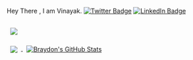 Hey There , I am Vinayak.
[![Twitter Badge](https://img.shields.io/badge/Twitter-Profile-informational?style=flat&logo=twitter&logoColor=white&color=1CA2F1)](https://twitter.com/VinayakShetty_)
[![LinkedIn Badge](https://img.shields.io/badge/LinkedIn-Profile-informational?style=flat&logo=linkedin&logoColor=white&color=0D76A8)](https://www.linkedin.com/in/vinayak-shetty/)



<a href="https://github.com/vinayak500/booksSerachApp">
  <img align="center" style="margin:1rem 0.5rem" src="https://github-readme-stats.vercel.app/api/pin/?username=vinayak500&repo=booksSearchApp&title_color=ffffff&text_color=c9cacc&icon_color=4AB197&bg_color=1A2B34" />
</a>

<br>




<a href="https://github.com/vinayak500">
  <img align="center" style="margin:0.5rem" src="https://github-readme-stats.vercel.app/api/top-langs/?username=vinayak500&hide=html,css&title_color=ffffff&text_color=c9cacc&icon_color=4AB197&bg_color=1A2B34" />
</a>

<a href="https://github.com/vinayak500">
  <img align="center" style="margin:0.5rem" src="https://github-readme-stats.vercel.app/api?username=vinayak500&show_icons=true&line_height=27&count_private=true&title_color=ffffff&text_color=c9cacc&icon_color=4AB097&bg_color=1A2B34" alt="Braydon's GitHub Stats" />
</a>
